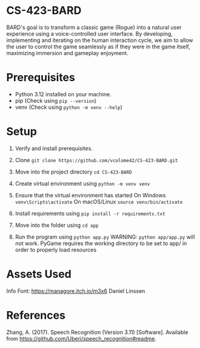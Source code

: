 # CS-423-BARD

BARD's goal is to transform a classic game (Rogue) into a natural user experience using a voice-controlled user interface. By developing, implementing and iterating on the human interaction cycle, we aim to allow the user to control the game seamlessly as if they were in the game itself, maximizing immersion and gameplay enjoyment.

# Prerequisites
- Python 3.12 installed on your machine.
- pip (Check using `pip --version`)
- venv (Check using `python -m venv --help`)

# Setup
1. Verify and install prerequisites.

2. Clone `git clone https://github.com/vcolome42/CS-423-BARD.git`

3. Move into the project directory `cd CS-423-BARD`

4. Create virtual environment using `python -m venv venv`

5. Ensure that the virtual environment has started
On Windows
`venv\Scripts\activate`
On macOS/Linux
`source venv/bin/activate`

6. Install requirements using `pip install -r requirements.txt`

7. Move into the folder using `cd app`

8. Run the program using `python app.py`
WARNING: `python app/app.py` will not work.
PyGame requires the working directory to be set to app/ in order to properly load resources

# Assets Used
Info Font: https://managore.itch.io/m3x6
Daniel Linssen

# References
Zhang, A. (2017). Speech Recognition (Version 3.11) [Software]. Available from https://github.com/Uberi/speech_recognition#readme.

